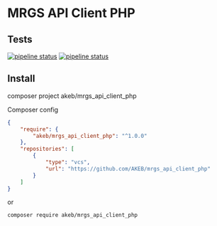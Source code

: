 # MRGS API Client PHP

## Tests

[![pipeline status](https://gitlab.pvt/gapa/mrgs/mrgs_api_client/badges/master/pipeline.svg)](https://gitlab.pvt/gapa/mrgs/mrgs_api_client/-/commits/master)
[![pipeline status](https://gitlab.pvt/gapa/mrgs/mrgs_api_client/badges/master/pipeline.svg)](https://gitlab.pvt/gapa/mrgs/mrgs_api_client/-/commits/master)

## Install

composer project akeb/mrgs_api_client_php

Composer config

```json
{
    "require": {
        "akeb/mrgs_api_client_php": "^1.0.0"
    },
    "repositories": [
        {
            "type": "vcs",
            "url": "https://github.com/AKEB/mrgs_api_client_php"
        }
    ]
}
```

or

```bash
composer require akeb/mrgs_api_client_php
```
